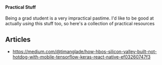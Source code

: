 #### Practical Stuff

Being a grad student is a very impractical pastime. I'd like to be good at actually *using* this stuff too, so here's a collection of practical resources


## Articles

* https://medium.com/@timanglade/how-hbos-silicon-valley-built-not-hotdog-with-mobile-tensorflow-keras-react-native-ef03260747f3